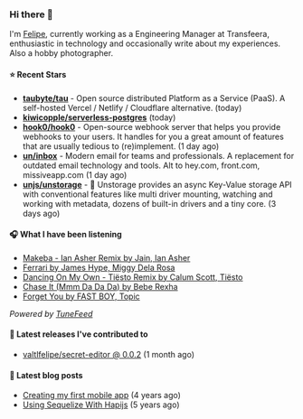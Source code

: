 ### Hi there 👋

I'm [Felipe](https://felipevm.com), currently working as a Engineering Manager at Transfeera, enthusiastic in technology and occasionally write about my experiences. Also a hobby photographer.

#### ⭐ Recent Stars
- **[taubyte/tau](https://github.com/taubyte/tau)** - Open source distributed Platform as a Service (PaaS). A self-hosted Vercel / Netlify / Cloudflare alternative. (today)
- **[kiwicopple/serverless-postgres](https://github.com/kiwicopple/serverless-postgres)** (today)
- **[hook0/hook0](https://github.com/hook0/hook0)** - Open-source webhook server that helps you provide webhooks to your users. It handles for you a great amount of features that are usually tedious to (re)implement. (1 day ago)
- **[un/inbox](https://github.com/un/inbox)** - Modern email for teams and professionals. A replacement for outdated email technology and tools. Alt to hey.com, front.com, missiveapp.com (1 day ago)
- **[unjs/unstorage](https://github.com/unjs/unstorage)** -  💾 Unstorage provides an async Key-Value storage API with conventional features like multi driver mounting, watching and working with metadata, dozens of built-in drivers and a tiny core. (3 days ago)

#### 🎧 What I have been listening
- [Makeba - Ian Asher Remix by Jain, Ian Asher](https://open.spotify.com/track/67eYAnkdTu8BMcIx29z26L)
- [Ferrari by James Hype, Miggy Dela Rosa](https://open.spotify.com/track/4zN21mbAuaD0WqtmaTZZeP)
- [Dancing On My Own - Tiësto Remix by Calum Scott, Tiësto](https://open.spotify.com/track/2EHVjRFRSsXQaHAsys74Us)
- [Chase It (Mmm Da Da Da) by Bebe Rexha](https://open.spotify.com/track/08APpCYHGsbJ2N9jhRgLQY)
- [Forget You by FAST BOY, Topic](https://open.spotify.com/track/1YWr18dWRmuvPgAsPBsOow)

_Powered by [TuneFeed](https://tunefeed.app?ref=valtlfelipe-gh-profile)_ 

#### 🚀 Latest releases I've contributed to


- [valtlfelipe/secret-editor @ 0.0.2](https://github.com/valtlfelipe/secret-editor/releases/tag/0.0.2) (1 month ago)

#### 📄 Latest blog posts
- [Creating my first mobile app](https://felipevm.com/posts/creating-my-first-mobile-app/) (4 years ago)
- [Using Sequelize With Hapijs](https://felipevm.com/posts/using-sequelize-with-hapijs/) (5 years ago)

